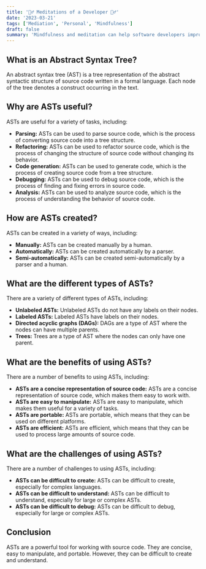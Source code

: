 ```yaml
---
title: '🧘‍♂️ Meditations of a Developer 🧘‍♂️'
date: '2023-03-21'
tags: ['Mediation', 'Personal', 'Mindfulness']
draft: false
summary: 'Mindfulness and meditation can help software developers improve their focus, concentration, creativity, and stress levels.'
---
```


## What is an Abstract Syntax Tree?

An abstract syntax tree (AST) is a tree representation of the abstract syntactic structure of source code written in a formal language. Each node of the tree denotes a construct occurring in the text.

## Why are ASTs useful?

ASTs are useful for a variety of tasks, including:

* **Parsing:** ASTs can be used to parse source code, which is the process of converting source code into a tree structure.
* **Refactoring:** ASTs can be used to refactor source code, which is the process of changing the structure of source code without changing its behavior.
* **Code generation:** ASTs can be used to generate code, which is the process of creating source code from a tree structure.
* **Debugging:** ASTs can be used to debug source code, which is the process of finding and fixing errors in source code.
* **Analysis:** ASTs can be used to analyze source code, which is the process of understanding the behavior of source code.

## How are ASTs created?

ASTs can be created in a variety of ways, including:

* **Manually:** ASTs can be created manually by a human.
* **Automatically:** ASTs can be created automatically by a parser.
* **Semi-automatically:** ASTs can be created semi-automatically by a parser and a human.

## What are the different types of ASTs?

There are a variety of different types of ASTs, including:

* **Unlabeled ASTs:** Unlabeled ASTs do not have any labels on their nodes.
* **Labeled ASTs:** Labeled ASTs have labels on their nodes.
* **Directed acyclic graphs (DAGs):** DAGs are a type of AST where the nodes can have multiple parents.
* **Trees:** Trees are a type of AST where the nodes can only have one parent.

## What are the benefits of using ASTs?

There are a number of benefits to using ASTs, including:

* **ASTs are a concise representation of source code:** ASTs are a concise representation of source code, which makes them easy to work with.
* **ASTs are easy to manipulate:** ASTs are easy to manipulate, which makes them useful for a variety of tasks.
* **ASTs are portable:** ASTs are portable, which means that they can be used on different platforms.
* **ASTs are efficient:** ASTs are efficient, which means that they can be used to process large amounts of source code.

## What are the challenges of using ASTs?

There are a number of challenges to using ASTs, including:

* **ASTs can be difficult to create:** ASTs can be difficult to create, especially for complex languages.
* **ASTs can be difficult to understand:** ASTs can be difficult to understand, especially for large or complex ASTs.
* **ASTs can be difficult to debug:** ASTs can be difficult to debug, especially for large or complex ASTs.

## Conclusion

ASTs are a powerful tool for working with source code. They are concise, easy to manipulate, and portable. However, they can be difficult to create and understand.
